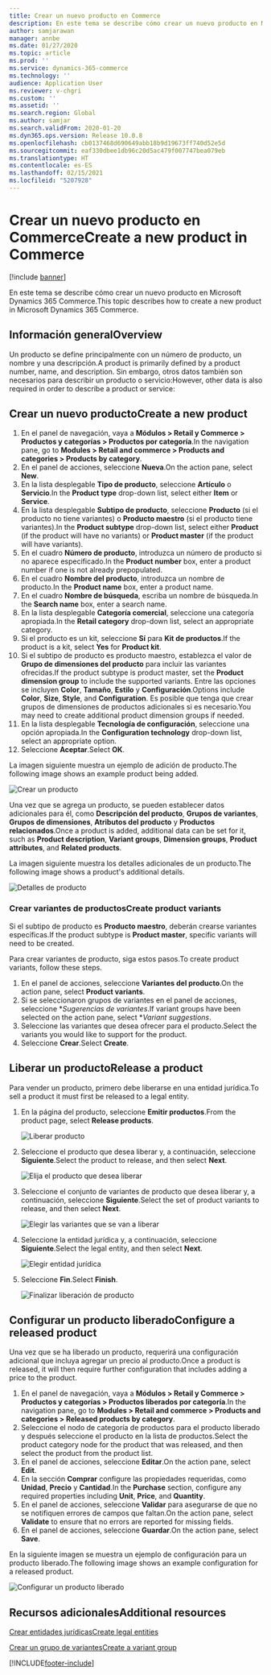 ```yaml
---
title: Crear un nuevo producto en Commerce
description: En este tema se describe cómo crear un nuevo producto en Microsoft Dynamics 365 Commerce.
author: samjarawan
manager: annbe
ms.date: 01/27/2020
ms.topic: article
ms.prod: ''
ms.service: dynamics-365-commerce
ms.technology: ''
audience: Application User
ms.reviewer: v-chgri
ms.custom: ''
ms.assetid: ''
ms.search.region: Global
ms.author: samjar
ms.search.validFrom: 2020-01-20
ms.dyn365.ops.version: Release 10.0.8
ms.openlocfilehash: cb0137468d690649abb18b9d19673ff740d52e5d
ms.sourcegitcommit: eaf330dbee1db96c20d5ac479f007747bea079eb
ms.translationtype: HT
ms.contentlocale: es-ES
ms.lasthandoff: 02/15/2021
ms.locfileid: "5207928"
---
```

# <a name="create-a-new-product-in-commerce"></a><span data-ttu-id="4892c-103">Crear un nuevo producto en Commerce</span><span class="sxs-lookup"><span data-stu-id="4892c-103">Create a new product in Commerce</span></span>


[!include [banner](includes/banner.md)]

<span data-ttu-id="4892c-104">En este tema se describe cómo crear un nuevo producto en Microsoft Dynamics 365 Commerce.</span><span class="sxs-lookup"><span data-stu-id="4892c-104">This topic describes how to create a new product in Microsoft Dynamics 365 Commerce.</span></span>

## <a name="overview"></a><span data-ttu-id="4892c-105">Información general</span><span class="sxs-lookup"><span data-stu-id="4892c-105">Overview</span></span>

<span data-ttu-id="4892c-106">Un producto se define principalmente con un número de producto, un nombre y una descripción.</span><span class="sxs-lookup"><span data-stu-id="4892c-106">A product is primarily defined by a product number, name, and description.</span></span> <span data-ttu-id="4892c-107">Sin embargo, otros datos también son necesarios para describir un producto o servicio:</span><span class="sxs-lookup"><span data-stu-id="4892c-107">However, other data is also required in order to describe a product or service:</span></span>

## <a name="create-a-new-product"></a><span data-ttu-id="4892c-108">Crear un nuevo producto</span><span class="sxs-lookup"><span data-stu-id="4892c-108">Create a new product</span></span>

1. <span data-ttu-id="4892c-109">En el panel de navegación, vaya a **Módulos \> Retail y Commerce \> Productos y categorías \> Productos por categoría**.</span><span class="sxs-lookup"><span data-stu-id="4892c-109">In the navigation pane, go to **Modules \> Retail and commerce \> Products and categories \> Products by category**.</span></span>
1. <span data-ttu-id="4892c-110">En el panel de acciones, seleccione **Nueva**.</span><span class="sxs-lookup"><span data-stu-id="4892c-110">On the action pane, select **New**.</span></span>
1. <span data-ttu-id="4892c-111">En la lista desplegable **Tipo de producto**, seleccione **Artículo** o **Servicio**.</span><span class="sxs-lookup"><span data-stu-id="4892c-111">In the **Product type** drop-down list, select either **Item** or **Service**.</span></span>
1. <span data-ttu-id="4892c-112">En la lista desplegable **Subtipo de producto**, seleccione **Producto** (si el producto no tiene variantes) o **Producto maestro** (si el producto tiene variantes).</span><span class="sxs-lookup"><span data-stu-id="4892c-112">In the **Product subtype** drop-down list, select either **Product** (if the product will have no variants) or **Product master** (if the product will have variants).</span></span>
1. <span data-ttu-id="4892c-113">En el cuadro **Número de producto**, introduzca un número de producto si no aparece especificado.</span><span class="sxs-lookup"><span data-stu-id="4892c-113">In the **Product number** box, enter a product number if one is not already prepopulated.</span></span>
1. <span data-ttu-id="4892c-114">En el cuadro **Nombre del producto**, introduzca un nombre de producto.</span><span class="sxs-lookup"><span data-stu-id="4892c-114">In the **Product name** box, enter a product name.</span></span>
1. <span data-ttu-id="4892c-115">En el cuadro **Nombre de búsqueda**, escriba un nombre de búsqueda.</span><span class="sxs-lookup"><span data-stu-id="4892c-115">In the **Search name** box, enter a search name.</span></span>
1. <span data-ttu-id="4892c-116">En la lista desplegable **Categoría comercial**, seleccione una categoría apropiada.</span><span class="sxs-lookup"><span data-stu-id="4892c-116">In the **Retail category** drop-down list, select an appropriate category.</span></span>
1. <span data-ttu-id="4892c-117">Si el producto es un kit, seleccione **Sí** para **Kit de productos**.</span><span class="sxs-lookup"><span data-stu-id="4892c-117">If the product is a kit, select **Yes** for **Product kit**.</span></span>
1. <span data-ttu-id="4892c-118">Si el subtipo de producto es producto maestro, establezca el valor de **Grupo de dimensiones del producto** para incluir las variantes ofrecidas.</span><span class="sxs-lookup"><span data-stu-id="4892c-118">If the product subtype is product master, set the **Product dimension group** to include the supported variants.</span></span> <span data-ttu-id="4892c-119">Entre las opciones se incluyen **Color**, **Tamaño**, **Estilo** y **Configuración**.</span><span class="sxs-lookup"><span data-stu-id="4892c-119">Options include **Color**, **Size**, **Style**, and **Configuration**.</span></span> <span data-ttu-id="4892c-120">Es posible que tenga que crear grupos de dimensiones de productos adicionales si es necesario.</span><span class="sxs-lookup"><span data-stu-id="4892c-120">You may need to create additional product dimension groups if needed.</span></span>
1. <span data-ttu-id="4892c-121">En la lista desplegable **Tecnología de configuración**, seleccione una opción apropiada.</span><span class="sxs-lookup"><span data-stu-id="4892c-121">In the **Configuration technology** drop-down list, select an appropriate option.</span></span>
1. <span data-ttu-id="4892c-122">Seleccione **Aceptar**.</span><span class="sxs-lookup"><span data-stu-id="4892c-122">Select **OK**.</span></span>

<span data-ttu-id="4892c-123">La imagen siguiente muestra un ejemplo de adición de producto.</span><span class="sxs-lookup"><span data-stu-id="4892c-123">The following image shows an example product being added.</span></span>

![Crear un producto](media/create-new-product.png)

<span data-ttu-id="4892c-125">Una vez que se agrega un producto, se pueden establecer datos adicionales para él, como **Descripción del producto**, **Grupos de variantes**, **Grupos de dimensiones**, **Atributos del producto** y **Productos relacionados**.</span><span class="sxs-lookup"><span data-stu-id="4892c-125">Once a product is added, additional data can be set for it, such as **Product description**, **Variant groups**, **Dimension groups**, **Product attributes**, and **Related products**.</span></span>

<span data-ttu-id="4892c-126">La imagen siguiente muestra los detalles adicionales de un producto.</span><span class="sxs-lookup"><span data-stu-id="4892c-126">The following image shows a product's additional details.</span></span>

![Detalles de producto](media/create-new-product-2.png)

### <a name="create-product-variants"></a><span data-ttu-id="4892c-128">Crear variantes de productos</span><span class="sxs-lookup"><span data-stu-id="4892c-128">Create product variants</span></span>

<span data-ttu-id="4892c-129">Si el subtipo de producto es **Producto maestro**, deberán crearse variantes específicas.</span><span class="sxs-lookup"><span data-stu-id="4892c-129">If the product subtype is **Product master**, specific variants will need to be created.</span></span> 

<span data-ttu-id="4892c-130">Para crear variantes de producto, siga estos pasos.</span><span class="sxs-lookup"><span data-stu-id="4892c-130">To create product variants, follow these steps.</span></span>

1. <span data-ttu-id="4892c-131">En el panel de acciones, seleccione **Variantes del producto**.</span><span class="sxs-lookup"><span data-stu-id="4892c-131">On the action pane, select **Product variants**.</span></span>
1. <span data-ttu-id="4892c-132">Si se seleccionaron grupos de variantes en el panel de acciones, seleccione \**Sugerencias de variantes*.</span><span class="sxs-lookup"><span data-stu-id="4892c-132">If variant groups have been selected on the action pane, select \**Variant suggestions*.</span></span>
1. <span data-ttu-id="4892c-133">Seleccione las variantes que desea ofrecer para el producto.</span><span class="sxs-lookup"><span data-stu-id="4892c-133">Select the variants you would like to support for the product.</span></span>
1. <span data-ttu-id="4892c-134">Seleccione **Crear**.</span><span class="sxs-lookup"><span data-stu-id="4892c-134">Select **Create**.</span></span>

## <a name="release-a-product"></a><span data-ttu-id="4892c-135">Liberar un producto</span><span class="sxs-lookup"><span data-stu-id="4892c-135">Release a product</span></span>

<span data-ttu-id="4892c-136">Para vender un producto, primero debe liberarse en una entidad jurídica.</span><span class="sxs-lookup"><span data-stu-id="4892c-136">To sell a product it must first be released to a legal entity.</span></span>

1. <span data-ttu-id="4892c-137">En la página del producto, seleccione **Emitir productos**.</span><span class="sxs-lookup"><span data-stu-id="4892c-137">From the product page, select **Release products**.</span></span>

    ![Liberar producto](media/create-new-product-3.png)

1. <span data-ttu-id="4892c-139">Seleccione el producto que desea liberar y, a continuación, seleccione **Siguiente**.</span><span class="sxs-lookup"><span data-stu-id="4892c-139">Select the product to release, and then select **Next**.</span></span>

    ![Elija el producto que desea liberar](media/create-new-product-4.png)

1. <span data-ttu-id="4892c-141">Seleccione el conjunto de variantes de producto que desea liberar y, a continuación, seleccione **Siguiente**.</span><span class="sxs-lookup"><span data-stu-id="4892c-141">Select the set of product variants to release, and then select **Next**.</span></span>

    ![Elegir las variantes que se van a liberar](media/create-new-product-5.png)

1. <span data-ttu-id="4892c-143">Seleccione la entidad jurídica y, a continuación, seleccione **Siguiente**.</span><span class="sxs-lookup"><span data-stu-id="4892c-143">Select the legal entity, and then select **Next**.</span></span>

    ![Elegir entidad jurídica](media/create-new-product-6.png)

1. <span data-ttu-id="4892c-145">Seleccione **Fin**.</span><span class="sxs-lookup"><span data-stu-id="4892c-145">Select **Finish**.</span></span>

    ![Finalizar liberación de producto](media/create-new-product-7.png)

## <a name="configure-a-released-product"></a><span data-ttu-id="4892c-147">Configurar un producto liberado</span><span class="sxs-lookup"><span data-stu-id="4892c-147">Configure a released product</span></span>

<span data-ttu-id="4892c-148">Una vez que se ha liberado un producto, requerirá una configuración adicional que incluya agregar un precio al producto.</span><span class="sxs-lookup"><span data-stu-id="4892c-148">Once a product is released, it will then require further configuration that includes adding a price to the product.</span></span>

1. <span data-ttu-id="4892c-149">En el panel de navegación, vaya a **Módulos \> Retail y Commerce \> Productos y categorías \> Productos liberados por categoría**.</span><span class="sxs-lookup"><span data-stu-id="4892c-149">In the navigation pane, go to **Modules \> Retail and commerce \> Products and categories \> Released products by category**.</span></span>
1. <span data-ttu-id="4892c-150">Seleccione el nodo de categoría de productos para el producto liberado y después seleccione el producto en la lista de productos.</span><span class="sxs-lookup"><span data-stu-id="4892c-150">Select the product category node for the product that was released, and then select the product from the product list.</span></span>
1. <span data-ttu-id="4892c-151">En el panel de acciones, seleccione **Editar**.</span><span class="sxs-lookup"><span data-stu-id="4892c-151">On the action pane, select **Edit**.</span></span>
1. <span data-ttu-id="4892c-152">En la sección **Comprar** configure las propiedades requeridas, como **Unidad**, **Precio** y **Cantidad**.</span><span class="sxs-lookup"><span data-stu-id="4892c-152">In the **Purchase** section, configure any required properties including **Unit**, **Price**,  and **Quantity**.</span></span>
1. <span data-ttu-id="4892c-153">En el panel de acciones, seleccione **Validar** para asegurarse de que no se notifiquen errores de campos que faltan.</span><span class="sxs-lookup"><span data-stu-id="4892c-153">On the action pane, select **Validate** to ensure that no errors are reported for missing fields.</span></span>
1. <span data-ttu-id="4892c-154">En el panel de acciones, seleccione **Guardar**.</span><span class="sxs-lookup"><span data-stu-id="4892c-154">On the action pane, select **Save**.</span></span>

<span data-ttu-id="4892c-155">En la siguiente imagen se muestra un ejemplo de configuración para un producto liberado.</span><span class="sxs-lookup"><span data-stu-id="4892c-155">The following image shows an example configuration for a released product.</span></span>

![Configurar un producto liberado](media/create-new-product-8.png)

## <a name="additional-resources"></a><span data-ttu-id="4892c-157">Recursos adicionales</span><span class="sxs-lookup"><span data-stu-id="4892c-157">Additional resources</span></span>

[<span data-ttu-id="4892c-158">Crear entidades jurídicas</span><span class="sxs-lookup"><span data-stu-id="4892c-158">Create legal entities</span></span>](channels-legal-entities.md)

[<span data-ttu-id="4892c-159">Crear un grupo de variantes</span><span class="sxs-lookup"><span data-stu-id="4892c-159">Create a variant group</span></span>](create-variant-group.md) 


[!INCLUDE[footer-include](../includes/footer-banner.md)]